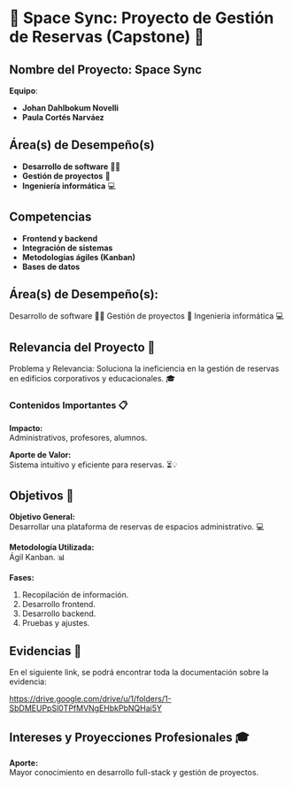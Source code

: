 
# 🌌 Space Sync: Proyecto de Gestión de Reservas (Capstone) 🚀

## **Nombre del Proyecto: Space Sync**
**Equipo**:
- **Johan Dahlbokum Novelli** 
- **Paula Cortés Narváez**

## **Área(s) de Desempeño(s)**
- **Desarrollo de software** 👩‍💻
- **Gestión de proyectos** 📝
- **Ingeniería informática** 💻

## **Competencias**
- **Frontend y backend**
- **Integración de sistemas**
- **Metodologías ágiles (Kanban)**
- **Bases de datos**

## **Área(s) de Desempeño(s):**

Desarrollo de software 👩‍💻
Gestión de proyectos 📝
Ingeniería informática 💻

## Relevancia del Proyecto 🌟
Problema y Relevancia: Soluciona la ineficiencia en la gestión de reservas en edificios corporativos y educacionales. 🎓

### **Contenidos Importantes** 📋

**Impacto:**  
Administrativos, profesores, alumnos.

**Aporte de Valor:**  
Sistema intuitivo y eficiente para reservas. ⏳💡

## **Objetivos** 🎯

**Objetivo General:**  
Desarrollar una plataforma de reservas de espacios administrativo. 💻


**Metodología Utilizada:**  
Ágil Kanban. 📊

**Fases:**
1. Recopilación de información.
2. Desarrollo frontend.
3. Desarrollo backend.
5. Pruebas y ajustes.


## **Evidencias** 📂
En el siguiente link, se podrá encontrar toda la documentación sobre la evidencia: <p> https://drive.google.com/drive/u/1/folders/1-SbDMEUPpSl0TPfMVNgEHbkPbNQHai5Y  

## **Intereses y Proyecciones Profesionales** 🎓
**Aporte:**  
Mayor conocimiento en desarrollo full-stack y gestión de proyectos.



